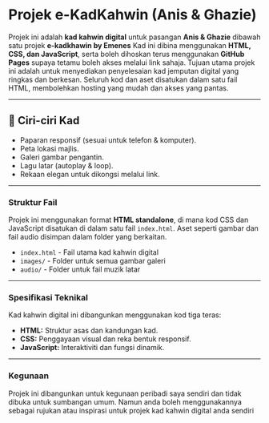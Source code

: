 # Projek e-KadKahwin (Anis & Ghazie)

Projek ini adalah **kad kahwin digital** untuk pasangan **Anis & Ghazie** dibawah satu projek **e-kadkhawin by Emenes**
Kad ini dibina menggunakan **HTML, CSS, dan JavaScript**, serta boleh dihoskan terus menggunakan **GitHub Pages** supaya tetamu boleh akses melalui link sahaja.
Tujuan utama projek ini adalah untuk menyediakan penyelesaian kad jemputan digital yang ringkas dan berkesan. Seluruh kod dan aset disatukan dalam satu fail HTML, membolehkan hosting yang mudah dan akses yang pantas.

---

## 🎉 Ciri-ciri Kad
- Paparan responsif (sesuai untuk telefon & komputer).
- Peta lokasi majlis.
- Galeri gambar pengantin.
- Lagu latar (autoplay & loop).
- Rekaan elegan untuk dikongsi melalui link.

---

### Struktur Fail

Projek ini menggunakan format **HTML standalone**, di mana kod CSS dan JavaScript disatukan di dalam satu fail `index.html`. Aset seperti gambar dan fail audio disimpan dalam folder yang berkaitan.

-   `index.html` - Fail utama kad kahwin digital
-   `images/` - Folder untuk semua gambar galeri
-   `audio/` - Folder untuk fail muzik latar

---

### Spesifikasi Teknikal

Kad kahwin digital ini dibangunkan menggunakan kod tiga teras:
-   **HTML:** Struktur asas dan kandungan kad.
-   **CSS:** Penggayaan visual dan reka bentuk responsif.
-   **JavaScript:** Interaktiviti dan fungsi dinamik.

---

### Kegunaan
Projek ini dibangunkan untuk kegunaan peribadi saya sendiri dan tidak dibuka untuk sumbangan umum. Namun anda boleh menggunakannya sebagai rujukan atau inspirasi untuk projek kad kahwin digital anda sendiri
